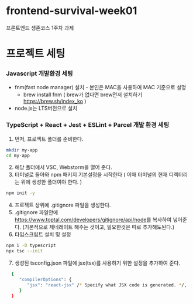 # frontend-survival-week01

프론트엔드 생존코스 1주차 과제

# 프로젝트 세팅

### Javascript 개발환경 세팅
* fnm(fast node manager) 설치 - 본인은 MAC을 사용하여 MAC 기준으로 설명
  * brew install fnm ( brew가 없다면 brew먼저 설치하기 <https://brew.sh/index_ko> )
* node.js는 LTS버전으로 설치

### TypeScript + React + Jest + ESLint + Parcel 개발 환경 세팅

1. 먼저, 프로젝트 폴더를 준비한다.
```bash
mkdir my-app
cd my-app
```
2. 해당 폴더에서 VSC, Webstorm을 열어 준다.
3. 터미널로 돌아와 npm 패키지 기본설정을 시작한다 ( 이때 터미널의 현재 디렉터리는 위에 생성한 폴더여야 한다. )
```bash
npm init -y
```
4. 프로젝트 상위에 .gitignore 파일을 생성한다.
5. .gitignore 파일안에 <https://www.toptal.com/developers/gitignore/api/node>를 복사하여 넣어준다.   (기본적으로 제네레이트 해주는 것이고, 필요한것은 따로 추가해도된다.)
6. 타입스크립트 설치 및 설정
```bash
npm i -D typescript
npx tsc --init
```
7. 생성된 tsconfig.json 파일에 jsx(tsx)를 사용하기 위한 설정을 추가하여 준다.
```bash
  {
     "compilerOptions": {
        "jsx": "react-jsx" /* Specify what JSX code is generated. */,
     }
  }
```
